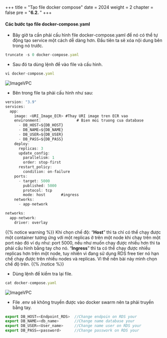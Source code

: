 +++
title = "Tạo file docker compose"
date = 2024
weight = 2
chapter = false
pre = "<b>6.2. </b>"
+++



#### Các bước tạo file docker-compose.yaml

- Bây giờ ta cần phải cấu hình file docker-compose.yaml để nó có thể tự động tạo service một cách dễ dàng hơn. Đầu tiên ta sẽ xóa nội dung bên trong nó trước.
```js
truncate -s 0 docker-compose.yaml
```

- Sau đó ta dùng lệnh để vào file và cấu hình.

```js
vi docker-compose.yaml
```

![ImageVPC](/images/6-DockerCompose/2-CreateFile/DockerCompose-Create-img1.png?width=50pc)

- Bên trong file ta phải cấu hình như sau:

```js
version: "3.9"
services:
  app:
    image: <URI_Image_ECR> #Thay URI image tren ECR vao
    environment:                # Bien moi truong cua database
      - DB_HOST=${DB_HOST}
      - DB_NAME=${DB_NAME}
      - DB_USER=${DB_USER}
      - DB_PASS=${DB_PASS}
    deploy:
      replicas: 3
      update_config:
        parallelism: 1
        order: stop-first
      restart_policy:
        condition: on-failure
    ports:
      - target: 5000
        published: 5000
        protocol: tcp
        mode: host       #ingress
    networks:
      - app-network

networks:
  app-network:
    driver: overlay
```

{{% notice warning %}}
  Khi chọn chế độ:
    “**Host**” thì ta chỉ có thể chạy được một container tương ứng với một replicas ở trên một node khi chạy trên một port nào đó ví dụ như: port 5000, nếu như muốn chạy được nhiều hơn thì ta phải cấu hình bằng tay cho nó.
    “**Ingress**” thì ta có thể chạy được nhiều replicas hơn trên một node, tuy nhiên vì đang sử dụng RDS free tier nó hạn chế chạy được trên nhiều nodes và replicas. Vì thế nên bài này mình chọn chế độ trên.
{{% /notice %}}

- Dùng lệnh để kiểm tra lại file.

```js
cat docker-compose.yaml
```

![ImageVPC](/images/6-DockerCompose/2-CreateFile/DockerCompose-Create-img3.png?width=50pc)

- File .env sẽ không truyền được vào docker swarm nên ta phải truyền bằng tay.

```js
export DB_HOST=<Endpoint_RDS>  //Change endpoin on RDS your 
export DB_NAME=<db_name>       //Change name database your
export DB_USER=<User_name>     //Change name user on RDS your 
export DB_PASS=<password>      //Change passwork on RDS your 
```
